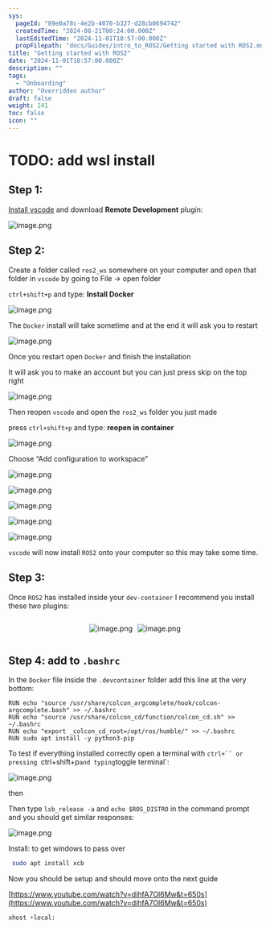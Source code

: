 ```yaml
---
sys:
  pageId: "89e0a78c-4e2b-4070-b327-d28cb0694742"
  createdTime: "2024-08-21T00:24:00.000Z"
  lastEditedTime: "2024-11-01T18:57:00.000Z"
  propFilepath: "docs/Guides/intro_to_ROS2/Getting started with ROS2.md"
title: "Getting started with ROS2"
date: "2024-11-01T18:57:00.000Z"
description: ""
tags:
  - "Onboarding"
author: "Overridden author"
draft: false
weight: 141
toc: false
icon: ""
---
```


# TODO: add wsl install

## Step 1:

[Install vscode](https://code.visualstudio.com/download) and download **Remote Development** plugin:

![image.png](https://prod-files-secure.s3.us-west-2.amazonaws.com/d518164a-d88e-44d1-a4ee-3adb3bd8bce0/efb52993-1881-4a40-b95e-6f020334f022/image.png?X-Amz-Algorithm=AWS4-HMAC-SHA256&X-Amz-Content-Sha256=UNSIGNED-PAYLOAD&X-Amz-Credential=ASIAZI2LB466YT77U72S%2F20250424%2Fus-west-2%2Fs3%2Faws4_request&X-Amz-Date=20250424T004008Z&X-Amz-Expires=3600&X-Amz-Security-Token=IQoJb3JpZ2luX2VjEHAaCXVzLXdlc3QtMiJHMEUCIFADwK1rz1pi7SNjmTYREMj257vVWLgEFfcjEXWBWJIpAiEA5h77w9ASFV4nqCShOL87vFZ1J3i9yoF9RyuNpUueSL8qiAQI%2Bf%2F%2F%2F%2F%2F%2F%2F%2F%2F%2FARAAGgw2Mzc0MjMxODM4MDUiDJxOK21I16VQfa%2BnZyrcAzg8FrUThfT1aAh70pIhlkjqOak0GbpZZj4W4SM%2F3dnjJhkcd0CPKfhW9Ai2Rt9uF5Jsl%2BCraIIaRBa3SwMpp9QGXeQ7RJxHvpHET4%2B%2BXExlTm9gIt5Cp3kAPHRNIOITMLB8ZrmeBKhJ9rjjxY8pN2hhNMesn35AMqb2IY0ANfgCO9fb5r3l%2BTxrpiknyMGpgxGVH%2Bps9BUbpPNHWXTt0IMEoB5ieBwwAkqcoDH%2FrD%2FQMbOIOey2k8a%2FYdnyMiOvrbDkI8GjuwRcVgZ8Y4YhUhsulrq%2BuA4%2BWsZJTRjAdx9x6uHnLsImpW4PMVDMzf%2FsVUdxf8eCfODc7Og5m%2BP3vkWGHndnDdNPcXyKpEo6Y%2B0DTMavFe3miLX5bzl27SMVxHlOVxvQRbYJFRKoWkFupsTjRXoQB4n%2FeceFbkD8cZVlGbvRXGzgDfBkVOX6KBJzy3wLCpm%2BmxKNQshmtmvwWz3LmUlwrdhirosQ7aaJUPUeTT8L374SG6LDDCA7aEd1RzhtV66T4qOrXnEy%2BLvb01Su5OoXSMD6gQwdVZRx2i8zAmApKx0c%2FivW5%2F8HSRGcENAQo9st6LHU21wkwFVzK6VghSyGv3ch9zbFUI4TW1EJHtFbVlqj0brC%2FjkIMOj9pcAGOqUBzI3QgQ3giqUV9VZ3rqCVpnS9EVfhPm5OJyFe3EHk0tsJdRe62Nw5zOyo9psIO1CW2Wk7y18a1gL0xHqPulVskzkzEELS7MJRpRtYFpuxK%2F5NV8Uyau%2FH9Dzf8oNptb1Rw8NGBwX2GmKiQtsf2040IcQq9%2FGu4YBu4m%2B%2FbZqma6lwOX990167xfCK%2Bxf72Uo5lHGtXJHI2WbpehULBOgY5MZjai9b&X-Amz-Signature=e6a0dfc43a20d19b263ba98346080f0b22298bb37d6c3f0b7cdde5350d4ab78c&X-Amz-SignedHeaders=host&x-id=GetObject)

## Step 2:

Create a folder called `ros2_ws` somewhere on your computer and open that folder in `vscode` by going to File → open folder 

`ctrl+shift+p` and type: **Install Docker**

![image.png](https://prod-files-secure.s3.us-west-2.amazonaws.com/d518164a-d88e-44d1-a4ee-3adb3bd8bce0/2269dc0e-1cd5-47ff-bceb-c04ad9b2eab0/image.png?X-Amz-Algorithm=AWS4-HMAC-SHA256&X-Amz-Content-Sha256=UNSIGNED-PAYLOAD&X-Amz-Credential=ASIAZI2LB466YT77U72S%2F20250424%2Fus-west-2%2Fs3%2Faws4_request&X-Amz-Date=20250424T004008Z&X-Amz-Expires=3600&X-Amz-Security-Token=IQoJb3JpZ2luX2VjEHAaCXVzLXdlc3QtMiJHMEUCIFADwK1rz1pi7SNjmTYREMj257vVWLgEFfcjEXWBWJIpAiEA5h77w9ASFV4nqCShOL87vFZ1J3i9yoF9RyuNpUueSL8qiAQI%2Bf%2F%2F%2F%2F%2F%2F%2F%2F%2F%2FARAAGgw2Mzc0MjMxODM4MDUiDJxOK21I16VQfa%2BnZyrcAzg8FrUThfT1aAh70pIhlkjqOak0GbpZZj4W4SM%2F3dnjJhkcd0CPKfhW9Ai2Rt9uF5Jsl%2BCraIIaRBa3SwMpp9QGXeQ7RJxHvpHET4%2B%2BXExlTm9gIt5Cp3kAPHRNIOITMLB8ZrmeBKhJ9rjjxY8pN2hhNMesn35AMqb2IY0ANfgCO9fb5r3l%2BTxrpiknyMGpgxGVH%2Bps9BUbpPNHWXTt0IMEoB5ieBwwAkqcoDH%2FrD%2FQMbOIOey2k8a%2FYdnyMiOvrbDkI8GjuwRcVgZ8Y4YhUhsulrq%2BuA4%2BWsZJTRjAdx9x6uHnLsImpW4PMVDMzf%2FsVUdxf8eCfODc7Og5m%2BP3vkWGHndnDdNPcXyKpEo6Y%2B0DTMavFe3miLX5bzl27SMVxHlOVxvQRbYJFRKoWkFupsTjRXoQB4n%2FeceFbkD8cZVlGbvRXGzgDfBkVOX6KBJzy3wLCpm%2BmxKNQshmtmvwWz3LmUlwrdhirosQ7aaJUPUeTT8L374SG6LDDCA7aEd1RzhtV66T4qOrXnEy%2BLvb01Su5OoXSMD6gQwdVZRx2i8zAmApKx0c%2FivW5%2F8HSRGcENAQo9st6LHU21wkwFVzK6VghSyGv3ch9zbFUI4TW1EJHtFbVlqj0brC%2FjkIMOj9pcAGOqUBzI3QgQ3giqUV9VZ3rqCVpnS9EVfhPm5OJyFe3EHk0tsJdRe62Nw5zOyo9psIO1CW2Wk7y18a1gL0xHqPulVskzkzEELS7MJRpRtYFpuxK%2F5NV8Uyau%2FH9Dzf8oNptb1Rw8NGBwX2GmKiQtsf2040IcQq9%2FGu4YBu4m%2B%2FbZqma6lwOX990167xfCK%2Bxf72Uo5lHGtXJHI2WbpehULBOgY5MZjai9b&X-Amz-Signature=71912ffdae94b002502064d0a461010fe84f63bf12307ea7401d3c137efa8e50&X-Amz-SignedHeaders=host&x-id=GetObject)

The `Docker` install will take sometime and at the end it will ask you to restart

![image.png](https://prod-files-secure.s3.us-west-2.amazonaws.com/d518164a-d88e-44d1-a4ee-3adb3bd8bce0/ed233f78-be33-4b1f-b89c-9c346c0e961e/image.png?X-Amz-Algorithm=AWS4-HMAC-SHA256&X-Amz-Content-Sha256=UNSIGNED-PAYLOAD&X-Amz-Credential=ASIAZI2LB466YT77U72S%2F20250424%2Fus-west-2%2Fs3%2Faws4_request&X-Amz-Date=20250424T004008Z&X-Amz-Expires=3600&X-Amz-Security-Token=IQoJb3JpZ2luX2VjEHAaCXVzLXdlc3QtMiJHMEUCIFADwK1rz1pi7SNjmTYREMj257vVWLgEFfcjEXWBWJIpAiEA5h77w9ASFV4nqCShOL87vFZ1J3i9yoF9RyuNpUueSL8qiAQI%2Bf%2F%2F%2F%2F%2F%2F%2F%2F%2F%2FARAAGgw2Mzc0MjMxODM4MDUiDJxOK21I16VQfa%2BnZyrcAzg8FrUThfT1aAh70pIhlkjqOak0GbpZZj4W4SM%2F3dnjJhkcd0CPKfhW9Ai2Rt9uF5Jsl%2BCraIIaRBa3SwMpp9QGXeQ7RJxHvpHET4%2B%2BXExlTm9gIt5Cp3kAPHRNIOITMLB8ZrmeBKhJ9rjjxY8pN2hhNMesn35AMqb2IY0ANfgCO9fb5r3l%2BTxrpiknyMGpgxGVH%2Bps9BUbpPNHWXTt0IMEoB5ieBwwAkqcoDH%2FrD%2FQMbOIOey2k8a%2FYdnyMiOvrbDkI8GjuwRcVgZ8Y4YhUhsulrq%2BuA4%2BWsZJTRjAdx9x6uHnLsImpW4PMVDMzf%2FsVUdxf8eCfODc7Og5m%2BP3vkWGHndnDdNPcXyKpEo6Y%2B0DTMavFe3miLX5bzl27SMVxHlOVxvQRbYJFRKoWkFupsTjRXoQB4n%2FeceFbkD8cZVlGbvRXGzgDfBkVOX6KBJzy3wLCpm%2BmxKNQshmtmvwWz3LmUlwrdhirosQ7aaJUPUeTT8L374SG6LDDCA7aEd1RzhtV66T4qOrXnEy%2BLvb01Su5OoXSMD6gQwdVZRx2i8zAmApKx0c%2FivW5%2F8HSRGcENAQo9st6LHU21wkwFVzK6VghSyGv3ch9zbFUI4TW1EJHtFbVlqj0brC%2FjkIMOj9pcAGOqUBzI3QgQ3giqUV9VZ3rqCVpnS9EVfhPm5OJyFe3EHk0tsJdRe62Nw5zOyo9psIO1CW2Wk7y18a1gL0xHqPulVskzkzEELS7MJRpRtYFpuxK%2F5NV8Uyau%2FH9Dzf8oNptb1Rw8NGBwX2GmKiQtsf2040IcQq9%2FGu4YBu4m%2B%2FbZqma6lwOX990167xfCK%2Bxf72Uo5lHGtXJHI2WbpehULBOgY5MZjai9b&X-Amz-Signature=74e41eefedf71826d47a602168da49e6b12d4355f1070a364249b591ba2f81c0&X-Amz-SignedHeaders=host&x-id=GetObject)

Once you restart open `Docker` and finish the installation

It will ask you to make an account but you can just press skip on the top right

![image.png](https://prod-files-secure.s3.us-west-2.amazonaws.com/d518164a-d88e-44d1-a4ee-3adb3bd8bce0/21010ad9-1659-4fd9-9f59-9932a09b2a3d/image.png?X-Amz-Algorithm=AWS4-HMAC-SHA256&X-Amz-Content-Sha256=UNSIGNED-PAYLOAD&X-Amz-Credential=ASIAZI2LB466YT77U72S%2F20250424%2Fus-west-2%2Fs3%2Faws4_request&X-Amz-Date=20250424T004008Z&X-Amz-Expires=3600&X-Amz-Security-Token=IQoJb3JpZ2luX2VjEHAaCXVzLXdlc3QtMiJHMEUCIFADwK1rz1pi7SNjmTYREMj257vVWLgEFfcjEXWBWJIpAiEA5h77w9ASFV4nqCShOL87vFZ1J3i9yoF9RyuNpUueSL8qiAQI%2Bf%2F%2F%2F%2F%2F%2F%2F%2F%2F%2FARAAGgw2Mzc0MjMxODM4MDUiDJxOK21I16VQfa%2BnZyrcAzg8FrUThfT1aAh70pIhlkjqOak0GbpZZj4W4SM%2F3dnjJhkcd0CPKfhW9Ai2Rt9uF5Jsl%2BCraIIaRBa3SwMpp9QGXeQ7RJxHvpHET4%2B%2BXExlTm9gIt5Cp3kAPHRNIOITMLB8ZrmeBKhJ9rjjxY8pN2hhNMesn35AMqb2IY0ANfgCO9fb5r3l%2BTxrpiknyMGpgxGVH%2Bps9BUbpPNHWXTt0IMEoB5ieBwwAkqcoDH%2FrD%2FQMbOIOey2k8a%2FYdnyMiOvrbDkI8GjuwRcVgZ8Y4YhUhsulrq%2BuA4%2BWsZJTRjAdx9x6uHnLsImpW4PMVDMzf%2FsVUdxf8eCfODc7Og5m%2BP3vkWGHndnDdNPcXyKpEo6Y%2B0DTMavFe3miLX5bzl27SMVxHlOVxvQRbYJFRKoWkFupsTjRXoQB4n%2FeceFbkD8cZVlGbvRXGzgDfBkVOX6KBJzy3wLCpm%2BmxKNQshmtmvwWz3LmUlwrdhirosQ7aaJUPUeTT8L374SG6LDDCA7aEd1RzhtV66T4qOrXnEy%2BLvb01Su5OoXSMD6gQwdVZRx2i8zAmApKx0c%2FivW5%2F8HSRGcENAQo9st6LHU21wkwFVzK6VghSyGv3ch9zbFUI4TW1EJHtFbVlqj0brC%2FjkIMOj9pcAGOqUBzI3QgQ3giqUV9VZ3rqCVpnS9EVfhPm5OJyFe3EHk0tsJdRe62Nw5zOyo9psIO1CW2Wk7y18a1gL0xHqPulVskzkzEELS7MJRpRtYFpuxK%2F5NV8Uyau%2FH9Dzf8oNptb1Rw8NGBwX2GmKiQtsf2040IcQq9%2FGu4YBu4m%2B%2FbZqma6lwOX990167xfCK%2Bxf72Uo5lHGtXJHI2WbpehULBOgY5MZjai9b&X-Amz-Signature=96dc1b91419f59ac87c51b763e82a485e7f600e9a05e2b2817ecd5f1e2261298&X-Amz-SignedHeaders=host&x-id=GetObject)

Then reopen `vscode` and open the `ros2_ws` folder you just made

press `ctrl+shift+p` and type: **reopen in container**

![image.png](https://prod-files-secure.s3.us-west-2.amazonaws.com/d518164a-d88e-44d1-a4ee-3adb3bd8bce0/4e93b8c2-41ad-488c-8095-c74205196118/image.png?X-Amz-Algorithm=AWS4-HMAC-SHA256&X-Amz-Content-Sha256=UNSIGNED-PAYLOAD&X-Amz-Credential=ASIAZI2LB466YT77U72S%2F20250424%2Fus-west-2%2Fs3%2Faws4_request&X-Amz-Date=20250424T004008Z&X-Amz-Expires=3600&X-Amz-Security-Token=IQoJb3JpZ2luX2VjEHAaCXVzLXdlc3QtMiJHMEUCIFADwK1rz1pi7SNjmTYREMj257vVWLgEFfcjEXWBWJIpAiEA5h77w9ASFV4nqCShOL87vFZ1J3i9yoF9RyuNpUueSL8qiAQI%2Bf%2F%2F%2F%2F%2F%2F%2F%2F%2F%2FARAAGgw2Mzc0MjMxODM4MDUiDJxOK21I16VQfa%2BnZyrcAzg8FrUThfT1aAh70pIhlkjqOak0GbpZZj4W4SM%2F3dnjJhkcd0CPKfhW9Ai2Rt9uF5Jsl%2BCraIIaRBa3SwMpp9QGXeQ7RJxHvpHET4%2B%2BXExlTm9gIt5Cp3kAPHRNIOITMLB8ZrmeBKhJ9rjjxY8pN2hhNMesn35AMqb2IY0ANfgCO9fb5r3l%2BTxrpiknyMGpgxGVH%2Bps9BUbpPNHWXTt0IMEoB5ieBwwAkqcoDH%2FrD%2FQMbOIOey2k8a%2FYdnyMiOvrbDkI8GjuwRcVgZ8Y4YhUhsulrq%2BuA4%2BWsZJTRjAdx9x6uHnLsImpW4PMVDMzf%2FsVUdxf8eCfODc7Og5m%2BP3vkWGHndnDdNPcXyKpEo6Y%2B0DTMavFe3miLX5bzl27SMVxHlOVxvQRbYJFRKoWkFupsTjRXoQB4n%2FeceFbkD8cZVlGbvRXGzgDfBkVOX6KBJzy3wLCpm%2BmxKNQshmtmvwWz3LmUlwrdhirosQ7aaJUPUeTT8L374SG6LDDCA7aEd1RzhtV66T4qOrXnEy%2BLvb01Su5OoXSMD6gQwdVZRx2i8zAmApKx0c%2FivW5%2F8HSRGcENAQo9st6LHU21wkwFVzK6VghSyGv3ch9zbFUI4TW1EJHtFbVlqj0brC%2FjkIMOj9pcAGOqUBzI3QgQ3giqUV9VZ3rqCVpnS9EVfhPm5OJyFe3EHk0tsJdRe62Nw5zOyo9psIO1CW2Wk7y18a1gL0xHqPulVskzkzEELS7MJRpRtYFpuxK%2F5NV8Uyau%2FH9Dzf8oNptb1Rw8NGBwX2GmKiQtsf2040IcQq9%2FGu4YBu4m%2B%2FbZqma6lwOX990167xfCK%2Bxf72Uo5lHGtXJHI2WbpehULBOgY5MZjai9b&X-Amz-Signature=d2b3582b5aaf96f2e188dd16b0b6f79f98735253c5a7265e9d08f24e77f93757&X-Amz-SignedHeaders=host&x-id=GetObject)

Choose “Add configuration to workspace”

![image.png](https://prod-files-secure.s3.us-west-2.amazonaws.com/d518164a-d88e-44d1-a4ee-3adb3bd8bce0/9560b282-5060-4989-ba37-97e7b2c22476/image.png?X-Amz-Algorithm=AWS4-HMAC-SHA256&X-Amz-Content-Sha256=UNSIGNED-PAYLOAD&X-Amz-Credential=ASIAZI2LB466YT77U72S%2F20250424%2Fus-west-2%2Fs3%2Faws4_request&X-Amz-Date=20250424T004008Z&X-Amz-Expires=3600&X-Amz-Security-Token=IQoJb3JpZ2luX2VjEHAaCXVzLXdlc3QtMiJHMEUCIFADwK1rz1pi7SNjmTYREMj257vVWLgEFfcjEXWBWJIpAiEA5h77w9ASFV4nqCShOL87vFZ1J3i9yoF9RyuNpUueSL8qiAQI%2Bf%2F%2F%2F%2F%2F%2F%2F%2F%2F%2FARAAGgw2Mzc0MjMxODM4MDUiDJxOK21I16VQfa%2BnZyrcAzg8FrUThfT1aAh70pIhlkjqOak0GbpZZj4W4SM%2F3dnjJhkcd0CPKfhW9Ai2Rt9uF5Jsl%2BCraIIaRBa3SwMpp9QGXeQ7RJxHvpHET4%2B%2BXExlTm9gIt5Cp3kAPHRNIOITMLB8ZrmeBKhJ9rjjxY8pN2hhNMesn35AMqb2IY0ANfgCO9fb5r3l%2BTxrpiknyMGpgxGVH%2Bps9BUbpPNHWXTt0IMEoB5ieBwwAkqcoDH%2FrD%2FQMbOIOey2k8a%2FYdnyMiOvrbDkI8GjuwRcVgZ8Y4YhUhsulrq%2BuA4%2BWsZJTRjAdx9x6uHnLsImpW4PMVDMzf%2FsVUdxf8eCfODc7Og5m%2BP3vkWGHndnDdNPcXyKpEo6Y%2B0DTMavFe3miLX5bzl27SMVxHlOVxvQRbYJFRKoWkFupsTjRXoQB4n%2FeceFbkD8cZVlGbvRXGzgDfBkVOX6KBJzy3wLCpm%2BmxKNQshmtmvwWz3LmUlwrdhirosQ7aaJUPUeTT8L374SG6LDDCA7aEd1RzhtV66T4qOrXnEy%2BLvb01Su5OoXSMD6gQwdVZRx2i8zAmApKx0c%2FivW5%2F8HSRGcENAQo9st6LHU21wkwFVzK6VghSyGv3ch9zbFUI4TW1EJHtFbVlqj0brC%2FjkIMOj9pcAGOqUBzI3QgQ3giqUV9VZ3rqCVpnS9EVfhPm5OJyFe3EHk0tsJdRe62Nw5zOyo9psIO1CW2Wk7y18a1gL0xHqPulVskzkzEELS7MJRpRtYFpuxK%2F5NV8Uyau%2FH9Dzf8oNptb1Rw8NGBwX2GmKiQtsf2040IcQq9%2FGu4YBu4m%2B%2FbZqma6lwOX990167xfCK%2Bxf72Uo5lHGtXJHI2WbpehULBOgY5MZjai9b&X-Amz-Signature=9f2037b8f47495fe89f26ae9969f641126b43d232b299ea17bb0fad86b1fe622&X-Amz-SignedHeaders=host&x-id=GetObject)

![image.png](https://prod-files-secure.s3.us-west-2.amazonaws.com/d518164a-d88e-44d1-a4ee-3adb3bd8bce0/2ee63f81-886b-48e8-a553-dc6e5eac99e4/image.png?X-Amz-Algorithm=AWS4-HMAC-SHA256&X-Amz-Content-Sha256=UNSIGNED-PAYLOAD&X-Amz-Credential=ASIAZI2LB466YT77U72S%2F20250424%2Fus-west-2%2Fs3%2Faws4_request&X-Amz-Date=20250424T004008Z&X-Amz-Expires=3600&X-Amz-Security-Token=IQoJb3JpZ2luX2VjEHAaCXVzLXdlc3QtMiJHMEUCIFADwK1rz1pi7SNjmTYREMj257vVWLgEFfcjEXWBWJIpAiEA5h77w9ASFV4nqCShOL87vFZ1J3i9yoF9RyuNpUueSL8qiAQI%2Bf%2F%2F%2F%2F%2F%2F%2F%2F%2F%2FARAAGgw2Mzc0MjMxODM4MDUiDJxOK21I16VQfa%2BnZyrcAzg8FrUThfT1aAh70pIhlkjqOak0GbpZZj4W4SM%2F3dnjJhkcd0CPKfhW9Ai2Rt9uF5Jsl%2BCraIIaRBa3SwMpp9QGXeQ7RJxHvpHET4%2B%2BXExlTm9gIt5Cp3kAPHRNIOITMLB8ZrmeBKhJ9rjjxY8pN2hhNMesn35AMqb2IY0ANfgCO9fb5r3l%2BTxrpiknyMGpgxGVH%2Bps9BUbpPNHWXTt0IMEoB5ieBwwAkqcoDH%2FrD%2FQMbOIOey2k8a%2FYdnyMiOvrbDkI8GjuwRcVgZ8Y4YhUhsulrq%2BuA4%2BWsZJTRjAdx9x6uHnLsImpW4PMVDMzf%2FsVUdxf8eCfODc7Og5m%2BP3vkWGHndnDdNPcXyKpEo6Y%2B0DTMavFe3miLX5bzl27SMVxHlOVxvQRbYJFRKoWkFupsTjRXoQB4n%2FeceFbkD8cZVlGbvRXGzgDfBkVOX6KBJzy3wLCpm%2BmxKNQshmtmvwWz3LmUlwrdhirosQ7aaJUPUeTT8L374SG6LDDCA7aEd1RzhtV66T4qOrXnEy%2BLvb01Su5OoXSMD6gQwdVZRx2i8zAmApKx0c%2FivW5%2F8HSRGcENAQo9st6LHU21wkwFVzK6VghSyGv3ch9zbFUI4TW1EJHtFbVlqj0brC%2FjkIMOj9pcAGOqUBzI3QgQ3giqUV9VZ3rqCVpnS9EVfhPm5OJyFe3EHk0tsJdRe62Nw5zOyo9psIO1CW2Wk7y18a1gL0xHqPulVskzkzEELS7MJRpRtYFpuxK%2F5NV8Uyau%2FH9Dzf8oNptb1Rw8NGBwX2GmKiQtsf2040IcQq9%2FGu4YBu4m%2B%2FbZqma6lwOX990167xfCK%2Bxf72Uo5lHGtXJHI2WbpehULBOgY5MZjai9b&X-Amz-Signature=adb963081c9d1635dc5465cccbe6ef3426ff245656f455a804ab060d79e8b4a8&X-Amz-SignedHeaders=host&x-id=GetObject)

![image.png](https://prod-files-secure.s3.us-west-2.amazonaws.com/d518164a-d88e-44d1-a4ee-3adb3bd8bce0/ae1580b2-b048-407e-aed9-b584224a7a04/image.png?X-Amz-Algorithm=AWS4-HMAC-SHA256&X-Amz-Content-Sha256=UNSIGNED-PAYLOAD&X-Amz-Credential=ASIAZI2LB466YT77U72S%2F20250424%2Fus-west-2%2Fs3%2Faws4_request&X-Amz-Date=20250424T004008Z&X-Amz-Expires=3600&X-Amz-Security-Token=IQoJb3JpZ2luX2VjEHAaCXVzLXdlc3QtMiJHMEUCIFADwK1rz1pi7SNjmTYREMj257vVWLgEFfcjEXWBWJIpAiEA5h77w9ASFV4nqCShOL87vFZ1J3i9yoF9RyuNpUueSL8qiAQI%2Bf%2F%2F%2F%2F%2F%2F%2F%2F%2F%2FARAAGgw2Mzc0MjMxODM4MDUiDJxOK21I16VQfa%2BnZyrcAzg8FrUThfT1aAh70pIhlkjqOak0GbpZZj4W4SM%2F3dnjJhkcd0CPKfhW9Ai2Rt9uF5Jsl%2BCraIIaRBa3SwMpp9QGXeQ7RJxHvpHET4%2B%2BXExlTm9gIt5Cp3kAPHRNIOITMLB8ZrmeBKhJ9rjjxY8pN2hhNMesn35AMqb2IY0ANfgCO9fb5r3l%2BTxrpiknyMGpgxGVH%2Bps9BUbpPNHWXTt0IMEoB5ieBwwAkqcoDH%2FrD%2FQMbOIOey2k8a%2FYdnyMiOvrbDkI8GjuwRcVgZ8Y4YhUhsulrq%2BuA4%2BWsZJTRjAdx9x6uHnLsImpW4PMVDMzf%2FsVUdxf8eCfODc7Og5m%2BP3vkWGHndnDdNPcXyKpEo6Y%2B0DTMavFe3miLX5bzl27SMVxHlOVxvQRbYJFRKoWkFupsTjRXoQB4n%2FeceFbkD8cZVlGbvRXGzgDfBkVOX6KBJzy3wLCpm%2BmxKNQshmtmvwWz3LmUlwrdhirosQ7aaJUPUeTT8L374SG6LDDCA7aEd1RzhtV66T4qOrXnEy%2BLvb01Su5OoXSMD6gQwdVZRx2i8zAmApKx0c%2FivW5%2F8HSRGcENAQo9st6LHU21wkwFVzK6VghSyGv3ch9zbFUI4TW1EJHtFbVlqj0brC%2FjkIMOj9pcAGOqUBzI3QgQ3giqUV9VZ3rqCVpnS9EVfhPm5OJyFe3EHk0tsJdRe62Nw5zOyo9psIO1CW2Wk7y18a1gL0xHqPulVskzkzEELS7MJRpRtYFpuxK%2F5NV8Uyau%2FH9Dzf8oNptb1Rw8NGBwX2GmKiQtsf2040IcQq9%2FGu4YBu4m%2B%2FbZqma6lwOX990167xfCK%2Bxf72Uo5lHGtXJHI2WbpehULBOgY5MZjai9b&X-Amz-Signature=5d505ffca120b2a077757483e36c15a3ef42a52fa358227aa5f20e53dd490c7e&X-Amz-SignedHeaders=host&x-id=GetObject)

![image.png](https://prod-files-secure.s3.us-west-2.amazonaws.com/d518164a-d88e-44d1-a4ee-3adb3bd8bce0/53255b28-f75e-430f-b9e3-c0ac8577e42b/image.png?X-Amz-Algorithm=AWS4-HMAC-SHA256&X-Amz-Content-Sha256=UNSIGNED-PAYLOAD&X-Amz-Credential=ASIAZI2LB466YT77U72S%2F20250424%2Fus-west-2%2Fs3%2Faws4_request&X-Amz-Date=20250424T004008Z&X-Amz-Expires=3600&X-Amz-Security-Token=IQoJb3JpZ2luX2VjEHAaCXVzLXdlc3QtMiJHMEUCIFADwK1rz1pi7SNjmTYREMj257vVWLgEFfcjEXWBWJIpAiEA5h77w9ASFV4nqCShOL87vFZ1J3i9yoF9RyuNpUueSL8qiAQI%2Bf%2F%2F%2F%2F%2F%2F%2F%2F%2F%2FARAAGgw2Mzc0MjMxODM4MDUiDJxOK21I16VQfa%2BnZyrcAzg8FrUThfT1aAh70pIhlkjqOak0GbpZZj4W4SM%2F3dnjJhkcd0CPKfhW9Ai2Rt9uF5Jsl%2BCraIIaRBa3SwMpp9QGXeQ7RJxHvpHET4%2B%2BXExlTm9gIt5Cp3kAPHRNIOITMLB8ZrmeBKhJ9rjjxY8pN2hhNMesn35AMqb2IY0ANfgCO9fb5r3l%2BTxrpiknyMGpgxGVH%2Bps9BUbpPNHWXTt0IMEoB5ieBwwAkqcoDH%2FrD%2FQMbOIOey2k8a%2FYdnyMiOvrbDkI8GjuwRcVgZ8Y4YhUhsulrq%2BuA4%2BWsZJTRjAdx9x6uHnLsImpW4PMVDMzf%2FsVUdxf8eCfODc7Og5m%2BP3vkWGHndnDdNPcXyKpEo6Y%2B0DTMavFe3miLX5bzl27SMVxHlOVxvQRbYJFRKoWkFupsTjRXoQB4n%2FeceFbkD8cZVlGbvRXGzgDfBkVOX6KBJzy3wLCpm%2BmxKNQshmtmvwWz3LmUlwrdhirosQ7aaJUPUeTT8L374SG6LDDCA7aEd1RzhtV66T4qOrXnEy%2BLvb01Su5OoXSMD6gQwdVZRx2i8zAmApKx0c%2FivW5%2F8HSRGcENAQo9st6LHU21wkwFVzK6VghSyGv3ch9zbFUI4TW1EJHtFbVlqj0brC%2FjkIMOj9pcAGOqUBzI3QgQ3giqUV9VZ3rqCVpnS9EVfhPm5OJyFe3EHk0tsJdRe62Nw5zOyo9psIO1CW2Wk7y18a1gL0xHqPulVskzkzEELS7MJRpRtYFpuxK%2F5NV8Uyau%2FH9Dzf8oNptb1Rw8NGBwX2GmKiQtsf2040IcQq9%2FGu4YBu4m%2B%2FbZqma6lwOX990167xfCK%2Bxf72Uo5lHGtXJHI2WbpehULBOgY5MZjai9b&X-Amz-Signature=ec094e724f57312ca95b13520c672d7452e62c447469f2b46414f1b2bc97b6d4&X-Amz-SignedHeaders=host&x-id=GetObject)

![image.png](https://prod-files-secure.s3.us-west-2.amazonaws.com/d518164a-d88e-44d1-a4ee-3adb3bd8bce0/7c562767-5af9-4ffb-97d1-327bcdf4ee00/image.png?X-Amz-Algorithm=AWS4-HMAC-SHA256&X-Amz-Content-Sha256=UNSIGNED-PAYLOAD&X-Amz-Credential=ASIAZI2LB466YT77U72S%2F20250424%2Fus-west-2%2Fs3%2Faws4_request&X-Amz-Date=20250424T004008Z&X-Amz-Expires=3600&X-Amz-Security-Token=IQoJb3JpZ2luX2VjEHAaCXVzLXdlc3QtMiJHMEUCIFADwK1rz1pi7SNjmTYREMj257vVWLgEFfcjEXWBWJIpAiEA5h77w9ASFV4nqCShOL87vFZ1J3i9yoF9RyuNpUueSL8qiAQI%2Bf%2F%2F%2F%2F%2F%2F%2F%2F%2F%2FARAAGgw2Mzc0MjMxODM4MDUiDJxOK21I16VQfa%2BnZyrcAzg8FrUThfT1aAh70pIhlkjqOak0GbpZZj4W4SM%2F3dnjJhkcd0CPKfhW9Ai2Rt9uF5Jsl%2BCraIIaRBa3SwMpp9QGXeQ7RJxHvpHET4%2B%2BXExlTm9gIt5Cp3kAPHRNIOITMLB8ZrmeBKhJ9rjjxY8pN2hhNMesn35AMqb2IY0ANfgCO9fb5r3l%2BTxrpiknyMGpgxGVH%2Bps9BUbpPNHWXTt0IMEoB5ieBwwAkqcoDH%2FrD%2FQMbOIOey2k8a%2FYdnyMiOvrbDkI8GjuwRcVgZ8Y4YhUhsulrq%2BuA4%2BWsZJTRjAdx9x6uHnLsImpW4PMVDMzf%2FsVUdxf8eCfODc7Og5m%2BP3vkWGHndnDdNPcXyKpEo6Y%2B0DTMavFe3miLX5bzl27SMVxHlOVxvQRbYJFRKoWkFupsTjRXoQB4n%2FeceFbkD8cZVlGbvRXGzgDfBkVOX6KBJzy3wLCpm%2BmxKNQshmtmvwWz3LmUlwrdhirosQ7aaJUPUeTT8L374SG6LDDCA7aEd1RzhtV66T4qOrXnEy%2BLvb01Su5OoXSMD6gQwdVZRx2i8zAmApKx0c%2FivW5%2F8HSRGcENAQo9st6LHU21wkwFVzK6VghSyGv3ch9zbFUI4TW1EJHtFbVlqj0brC%2FjkIMOj9pcAGOqUBzI3QgQ3giqUV9VZ3rqCVpnS9EVfhPm5OJyFe3EHk0tsJdRe62Nw5zOyo9psIO1CW2Wk7y18a1gL0xHqPulVskzkzEELS7MJRpRtYFpuxK%2F5NV8Uyau%2FH9Dzf8oNptb1Rw8NGBwX2GmKiQtsf2040IcQq9%2FGu4YBu4m%2B%2FbZqma6lwOX990167xfCK%2Bxf72Uo5lHGtXJHI2WbpehULBOgY5MZjai9b&X-Amz-Signature=8320f0af9d86e3c5ea4fd2945b3d8243d81e26e36fbc0b90844303d77c1fbad3&X-Amz-SignedHeaders=host&x-id=GetObject)

`vscode` will now install `ROS2` onto your computer so this may take some time.

## Step 3:

Once `ROS2` has installed inside your `dev-container` I recommend you install these two plugins:

<div style="display: flex;flex-direction: row; column-gap:10px; max-width: 630px;justify-content: center;">
<div>

![image.png](https://prod-files-secure.s3.us-west-2.amazonaws.com/d518164a-d88e-44d1-a4ee-3adb3bd8bce0/3fc3d550-5a54-4ba1-ba6b-faa01cdb7369/image.png?X-Amz-Algorithm=AWS4-HMAC-SHA256&X-Amz-Content-Sha256=UNSIGNED-PAYLOAD&X-Amz-Credential=ASIAZI2LB466RVWBWUVP%2F20250424%2Fus-west-2%2Fs3%2Faws4_request&X-Amz-Date=20250424T004011Z&X-Amz-Expires=3600&X-Amz-Security-Token=IQoJb3JpZ2luX2VjEHAaCXVzLXdlc3QtMiJHMEUCIQDxV5KJUbv%2FTYxgexIttY%2BPLXUKT20eUndswpwGuzNbPAIgOqtCaSUkWfalNoya6Mek3PC%2Bih%2BjV1yC5piJ8t18JTYqiAQI%2Bf%2F%2F%2F%2F%2F%2F%2F%2F%2F%2FARAAGgw2Mzc0MjMxODM4MDUiDBPjAO1iUWRcBhi7zircAyEMqwsaMFrx%2BpnRS1A5DnrRGTUNr6%2BZqr1PDheMsxY4sQJshFOmdDTh6hTMFZ%2FaLOd54dv0TJ7xIq%2FQG7KyF5nPm%2Fxq%2FH7h6uJpv6oEu5d9ph5W3Wt9fZAib8iuwZ4corj8s4bwJa9ASEUeI%2B0lGn8DvRyHT1xee179%2Ftl01ssBVpzJHNqCWamA3vSyeos9t0Kz5xdxa1kmYBiCCHCnO%2BKfGHBeHVCh9sd%2BILwKP40QzyLAVtncCVZhdGnsqI4ZSbNA%2FZ4YJyd0p0DyUMOxjgitmq8brmY791MS5ZxYsNVoimSeK8J1462foKBqGdC7y1HoOEmXHOGFVUFEI0AiwutGrygmXOUb6JosFxTUK1XlH3rxFxpb2%2BfykgfjJ2ComiYifGwyEaG6pueYSbFWW1dIdbOQhVdDU5Hh5T3sdjprhOxNNLUSF91ojU7yQd8RPu7LGPyPcLgZHOm1wP4cUpyTpE4XWFbHkFmVnolTnBWv2uU%2FAtez7YZ0Q24rVtdBZr7K%2B0cKPo2wMMDZbiVw0be08%2F12Fn51GlJN3BT5t12LMT1fjIH930X8vueex0vvHP9WqQkZvcnSGO8ExgzP323rgiix98RT%2F%2BoEcnluZObhsgKSYrCSkuwH7LdpMPT8pcAGOqUBtBcwMo6TOMJ1BZWatOBYQzPKO8m0j%2BKKYTxkWj27bDsbm%2FFCwzGyFZPYu0rI4yaGEBx3Xq%2FnPqHbsz967z2dZfCfI%2Bza6tw77y7elAUPv1mg7NSdJLoblheRoYj8c56Zcs0%2FHoGBXFemhtiBkJSTEM7XRwx%2FhxII%2FHDRdiXv0WUdr6BeO9fUfSTCrIOHfhWsHzrn%2B9LMhf%2F4v8qF0PmNy35oEDI6&X-Amz-Signature=430f1451ae9a5bec7259e0d48a8f75dfe1e364ed66f1f49e18e89798590ae7fa&X-Amz-SignedHeaders=host&x-id=GetObject)

</div>
<div>

![image.png](https://prod-files-secure.s3.us-west-2.amazonaws.com/d518164a-d88e-44d1-a4ee-3adb3bd8bce0/d994cc66-13c2-4093-a5a3-f84cf4601a82/image.png?X-Amz-Algorithm=AWS4-HMAC-SHA256&X-Amz-Content-Sha256=UNSIGNED-PAYLOAD&X-Amz-Credential=ASIAZI2LB466T3A6LM2I%2F20250424%2Fus-west-2%2Fs3%2Faws4_request&X-Amz-Date=20250424T004012Z&X-Amz-Expires=3600&X-Amz-Security-Token=IQoJb3JpZ2luX2VjEHAaCXVzLXdlc3QtMiJIMEYCIQDJYoe6URNneJCufFxIGsggpvYAjij7azjbC2VF3PaAVAIhAJ0zxq2zlEKPVNqeNbA1Ng67OOtxsjxMXY8CZnwHF7nNKogECPn%2F%2F%2F%2F%2F%2F%2F%2F%2F%2FwEQABoMNjM3NDIzMTgzODA1IgwAekhRkWlft3QTansq3AOjK5zG6CxpsV3enJ17wTyL9UaeVgnR1qlk%2BhMJX%2FXPsCJiPyASMJVoud7ephG%2Bz8gzqA2V%2BwmnTFx3NmtsM53oGKF0veIqkPaVvBXnXijN0s7Rah6n3RsAhJwkVneNiKcW8WjpH91bU2nUo77TDur3cc6UZtenR1vFg3AQNG0TR1vQs1mvb69MzeleeLfL4W8KHWXlCHjt62JLQ5A22Re1GwX7Q1Gnmga%2BKT0wrJVHZDgvRE%2FjItasggpb2o%2FYkGbhiR77sU3sFl8bxUqUto5surN21qFSkRh4udi7QUWQqaxV%2BXW9el9ig2bE3LbVdZsrIkvoXj3VY4U02Y6VV7nycXb4cmOalERN7eMUYQ2xL%2F%2Boi9OV%2FO0jV4KiiLLrxIzH%2Fp6432wTXZ66n4LfBjwLcNH65Y4Mhn%2FFd%2BU7j7EBpC7txnKYenF01lxQVR2N1apI7H4nNIBY1siWW2goe%2B6bGc%2BzVS5%2FP%2B9bF8aSISldxbC7X1UujWTlu6EXuaxvfs75LxiTidq3oMVSMA%2FlSyRXuteFsxqJYMjxzc%2Fg41RZ1pP%2BpRrZY%2FArPgr0aJtjCreORRMjK%2BhwMsN3fOmhRgDvazwi8MG%2BUCr4dFnjT%2FtilxECm%2Fc8uQYkTBCbwjD1%2FKXABjqkAZhglUPSeJskfPgLWdkbfmBgqk%2Bg8sljV9tmSUiVF7wyMjYhabvJzUNk%2F1GAbKaNpVB0WrQdjxRRTcsqZHmb0GV0SMlDu9EdHdv7LqL3chHmz72tcMAo44JViF0KvVhVZnXJE0lSr40YbS56AVru%2BfJAskS5Zg0y60RsunOxrpR45p64TSEIANV7Ujx4tQ1pwHUsTRP1FCckIERU3PoNuj0taZ3d&X-Amz-Signature=219609404dd8eec294c8adc2d3646127a6fc7fe867c83e32b3fb9572418d6a19&X-Amz-SignedHeaders=host&x-id=GetObject)

</div>
</div>

## Step 4: add to `.bashrc`

In the `Docker` file inside the `.devcontainer` folder add this line at the very bottom: 

```docker
RUN echo "source /usr/share/colcon_argcomplete/hook/colcon-argcomplete.bash" >> ~/.bashrc
RUN echo "source /usr/share/colcon_cd/function/colcon_cd.sh" >> ~/.bashrc
RUN echo "export _colcon_cd_root=/opt/ros/humble/" >> ~/.bashrc
RUN sudo apt install -y python3-pip 
```

To test if everything installed correctly open a terminal with `ctrl+`` or pressing `ctrl+shift+p` and typing `toggle terminal`:

![image.png](https://prod-files-secure.s3.us-west-2.amazonaws.com/d518164a-d88e-44d1-a4ee-3adb3bd8bce0/6a4943d8-b04e-4c02-9a58-775f3384d1a5/image.png?X-Amz-Algorithm=AWS4-HMAC-SHA256&X-Amz-Content-Sha256=UNSIGNED-PAYLOAD&X-Amz-Credential=ASIAZI2LB466YT77U72S%2F20250424%2Fus-west-2%2Fs3%2Faws4_request&X-Amz-Date=20250424T004008Z&X-Amz-Expires=3600&X-Amz-Security-Token=IQoJb3JpZ2luX2VjEHAaCXVzLXdlc3QtMiJHMEUCIFADwK1rz1pi7SNjmTYREMj257vVWLgEFfcjEXWBWJIpAiEA5h77w9ASFV4nqCShOL87vFZ1J3i9yoF9RyuNpUueSL8qiAQI%2Bf%2F%2F%2F%2F%2F%2F%2F%2F%2F%2FARAAGgw2Mzc0MjMxODM4MDUiDJxOK21I16VQfa%2BnZyrcAzg8FrUThfT1aAh70pIhlkjqOak0GbpZZj4W4SM%2F3dnjJhkcd0CPKfhW9Ai2Rt9uF5Jsl%2BCraIIaRBa3SwMpp9QGXeQ7RJxHvpHET4%2B%2BXExlTm9gIt5Cp3kAPHRNIOITMLB8ZrmeBKhJ9rjjxY8pN2hhNMesn35AMqb2IY0ANfgCO9fb5r3l%2BTxrpiknyMGpgxGVH%2Bps9BUbpPNHWXTt0IMEoB5ieBwwAkqcoDH%2FrD%2FQMbOIOey2k8a%2FYdnyMiOvrbDkI8GjuwRcVgZ8Y4YhUhsulrq%2BuA4%2BWsZJTRjAdx9x6uHnLsImpW4PMVDMzf%2FsVUdxf8eCfODc7Og5m%2BP3vkWGHndnDdNPcXyKpEo6Y%2B0DTMavFe3miLX5bzl27SMVxHlOVxvQRbYJFRKoWkFupsTjRXoQB4n%2FeceFbkD8cZVlGbvRXGzgDfBkVOX6KBJzy3wLCpm%2BmxKNQshmtmvwWz3LmUlwrdhirosQ7aaJUPUeTT8L374SG6LDDCA7aEd1RzhtV66T4qOrXnEy%2BLvb01Su5OoXSMD6gQwdVZRx2i8zAmApKx0c%2FivW5%2F8HSRGcENAQo9st6LHU21wkwFVzK6VghSyGv3ch9zbFUI4TW1EJHtFbVlqj0brC%2FjkIMOj9pcAGOqUBzI3QgQ3giqUV9VZ3rqCVpnS9EVfhPm5OJyFe3EHk0tsJdRe62Nw5zOyo9psIO1CW2Wk7y18a1gL0xHqPulVskzkzEELS7MJRpRtYFpuxK%2F5NV8Uyau%2FH9Dzf8oNptb1Rw8NGBwX2GmKiQtsf2040IcQq9%2FGu4YBu4m%2B%2FbZqma6lwOX990167xfCK%2Bxf72Uo5lHGtXJHI2WbpehULBOgY5MZjai9b&X-Amz-Signature=4db2e2ac04874483a44f2f830b11c8ff6588ed664cdf45f5097e9642b789c401&X-Amz-SignedHeaders=host&x-id=GetObject)

then 

Then type `lsb_release -a` and `echo $ROS_DISTRO` in the command prompt and you should get similar responses:

![image.png](https://prod-files-secure.s3.us-west-2.amazonaws.com/d518164a-d88e-44d1-a4ee-3adb3bd8bce0/3e635dec-a805-4e85-8b9e-d000e5b71a4e/image.png?X-Amz-Algorithm=AWS4-HMAC-SHA256&X-Amz-Content-Sha256=UNSIGNED-PAYLOAD&X-Amz-Credential=ASIAZI2LB466YT77U72S%2F20250424%2Fus-west-2%2Fs3%2Faws4_request&X-Amz-Date=20250424T004008Z&X-Amz-Expires=3600&X-Amz-Security-Token=IQoJb3JpZ2luX2VjEHAaCXVzLXdlc3QtMiJHMEUCIFADwK1rz1pi7SNjmTYREMj257vVWLgEFfcjEXWBWJIpAiEA5h77w9ASFV4nqCShOL87vFZ1J3i9yoF9RyuNpUueSL8qiAQI%2Bf%2F%2F%2F%2F%2F%2F%2F%2F%2F%2FARAAGgw2Mzc0MjMxODM4MDUiDJxOK21I16VQfa%2BnZyrcAzg8FrUThfT1aAh70pIhlkjqOak0GbpZZj4W4SM%2F3dnjJhkcd0CPKfhW9Ai2Rt9uF5Jsl%2BCraIIaRBa3SwMpp9QGXeQ7RJxHvpHET4%2B%2BXExlTm9gIt5Cp3kAPHRNIOITMLB8ZrmeBKhJ9rjjxY8pN2hhNMesn35AMqb2IY0ANfgCO9fb5r3l%2BTxrpiknyMGpgxGVH%2Bps9BUbpPNHWXTt0IMEoB5ieBwwAkqcoDH%2FrD%2FQMbOIOey2k8a%2FYdnyMiOvrbDkI8GjuwRcVgZ8Y4YhUhsulrq%2BuA4%2BWsZJTRjAdx9x6uHnLsImpW4PMVDMzf%2FsVUdxf8eCfODc7Og5m%2BP3vkWGHndnDdNPcXyKpEo6Y%2B0DTMavFe3miLX5bzl27SMVxHlOVxvQRbYJFRKoWkFupsTjRXoQB4n%2FeceFbkD8cZVlGbvRXGzgDfBkVOX6KBJzy3wLCpm%2BmxKNQshmtmvwWz3LmUlwrdhirosQ7aaJUPUeTT8L374SG6LDDCA7aEd1RzhtV66T4qOrXnEy%2BLvb01Su5OoXSMD6gQwdVZRx2i8zAmApKx0c%2FivW5%2F8HSRGcENAQo9st6LHU21wkwFVzK6VghSyGv3ch9zbFUI4TW1EJHtFbVlqj0brC%2FjkIMOj9pcAGOqUBzI3QgQ3giqUV9VZ3rqCVpnS9EVfhPm5OJyFe3EHk0tsJdRe62Nw5zOyo9psIO1CW2Wk7y18a1gL0xHqPulVskzkzEELS7MJRpRtYFpuxK%2F5NV8Uyau%2FH9Dzf8oNptb1Rw8NGBwX2GmKiQtsf2040IcQq9%2FGu4YBu4m%2B%2FbZqma6lwOX990167xfCK%2Bxf72Uo5lHGtXJHI2WbpehULBOgY5MZjai9b&X-Amz-Signature=82029917407601570f0b8e06bc454e4860d711f30b728dded12a94926b610e21&X-Amz-SignedHeaders=host&x-id=GetObject)

Install:  to get windows to pass over

```bash
 sudo apt install xcb
```

Now you should be setup and should move onto the next guide 

[https://www.youtube.com/watch?v=dihfA7Ol6Mw&t=650s](https://www.youtube.com/watch?v=dihfA7Ol6Mw&t=650s)

```python
xhost +local:
```
